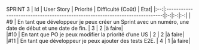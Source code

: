﻿SPRINT 3
| Id |      User Story      |  Priorité |  Difficulté (Coût) |    Etat|
|:--:|:----------------------------------------------------------------------------:|:-:|:-:|:-:|
| #9 | En tant que développeur je peux créer un Sprint avec un numéro, une date de début et une date de fin. | 3 | 2 |à faire|  
|#10 | En tant que PO je peux modifier la priorité d’une US | 2 | 2 |à faire|
|#11 | En tant que développeur je peux ajouter des tests E2E. | 4 | 1 |à faire|
